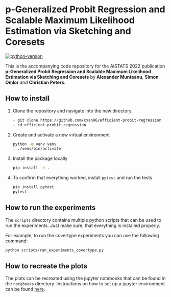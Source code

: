 # p-Generalized Probit Regression and Scalable Maximum Likelihood Estimation via Sketching and Coresets

[![python-version](https://img.shields.io/badge/python-3.8%20%7C%203.9-blue)](https://img.shields.io/badge/python-3.8%20%7C%203.9-blue)

This is the accompanying code repository for the AISTATS 2022 publication 
**p-Generalized Probit Regression and Scalable Maximum Likelihood Estimation via Sketching and Coresets** 
by **Alexander Munteanu**, **Simon Omlor** and **Christian Peters**.

## How to install

1. Clone the repository and navigate into the new directory

   ```bash
   - git clone https://github.com/cxan96/efficient-probit-regression 
   - cd efficient-probit-regression
   ```


2. Create and activate a new virtual environment

   ```bash
   python -m venv venv
   . ./venv/bin/activate
   ```

3. Install the package locally

   ```bash
   pip install -e .
   ```

4. To confirm that everything worked, install `pytest` and run the tests
   ```bash
   pip install pytest
   pytest
   ```

## How to run the experiments

The `scripts` directory contains multiple python scripts that can be
used to run the experiments.
Just make sure, that everything is installed properly.

For example, to run the covertype experiments you can use the following command:

```bash
python scripts/run_experiments_covertype.py
```

## How to recreate the plots

The plots can be recreated using the jupyter notebooks that can be
found in the `notebooks` directory.
Instructions on how to set up a jupyter environment can be found
[here](https://jupyter.org/).




